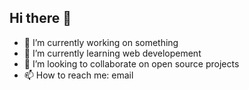## Hi there 👋

- 🔭 I’m currently working on something
- 🌱 I’m currently learning web developement
- 👯 I’m looking to collaborate on open source projects
- 📫 How to reach me: email


